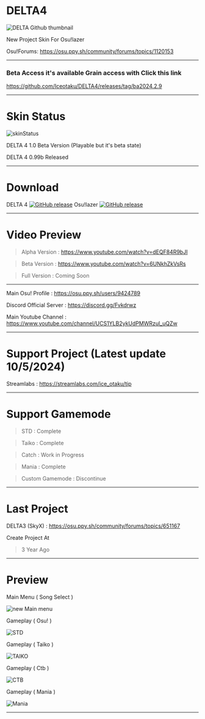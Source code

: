 # DELTA4
![DELTA Github thumbnail](https://github.com/Iceotaku/DELTA4/assets/68460824/dc080f23-f61d-424e-bb71-95f38692e436)

New Project Skin For Osu!lazer

Osu!Forums: https://osu.ppy.sh/community/forums/topics/1120153

-----------------------------------------------------------------------------------------------------------------

### Beta Access it's available Grain access with Click this link 
https://github.com/Iceotaku/DELTA4/releases/tag/ba2024.2.9

-----------------------------------------------------------------------------------------------------------------

# Skin Status
![skinStatus](https://github.com/Iceotaku/DELTA4/assets/68460824/929cc6e0-a84a-42bc-87b8-0fdcf39143bb)


DELTA 4 1.0 Beta Version (Playable but it's beta state)

DELTA 4 0.99b Released 

-----------------------------------------------------------------------------------------------------------------
# Download

DELTA 4 [![GitHub release](https://img.shields.io/github/release/Iceotaku/DELTA4)](https://github.com/Iceotaku/DELTA4/releases/latest) 
Osu!lazer [![GitHub release](https://img.shields.io/github/release/ppy/osu.svg)](https://github.com/ppy/osu/releases/latest)

-----------------------------------------------------------------------------------------------------------------

# Video Preview
> Alpha Version : https://www.youtube.com/watch?v=dEQF84R9bJI

> Beta Version : https://www.youtube.com/watch?v=6UNkhZkVsRs

> Full Version : Coming Soon

-----------------------------------------------------------------------------------------------------------------

Main Osu! Profile : https://osu.ppy.sh/users/9424789

Discord Official Server : https://discord.gg/Fvkdrwz

Main Youtube Channel : https://www.youtube.com/channel/UCS1YLB2ykUdPMWRzul_uQZw

-----------------------------------------------------------------------------------------------------------------

# Support Project (Latest update 10/5/2024)

Streamlabs : https://streamlabs.com/ice_otaku/tip

-----------------------------------------------------------------------------------------------------------------

# Support Gamemode

> STD : Complete

> Taiko : Complete

> Catch : Work in Progress

> Mania : Complete

> Custom Gamemode : Discontinue 

-----------------------------------------------------------------------------------------------------------------
# Last Project

DELTA3 (SkyX) : https://osu.ppy.sh/community/forums/topics/651167

Create Project At
> 3 Year Ago

-----------------------------------------------------------------------------------------------------------------

# Preview

Main Menu ( Song Select )

![new Main menu](https://github.com/Iceotaku/DELTA4/assets/68460824/b2b026bd-f807-4e6d-a212-dc71993304da)

Gameplay ( Osu! )

![STD](https://github.com/Iceotaku/DELTA4/assets/68460824/06f1765f-1eed-4bcd-9a74-72caba2e8c3b)

Gameplay ( Taiko )

![TAIKO](https://github.com/Iceotaku/DELTA4/assets/68460824/73c5d4ee-de79-4e4e-9de6-0824b0d3650d)

Gameplay ( Ctb )

![CTB](https://github.com/Iceotaku/DELTA4/assets/68460824/58902a3e-2ce2-4fc2-93e2-af45d6976f57)

Gameplay ( Mania )

![Mania](https://github.com/Iceotaku/DELTA4/assets/68460824/de77ac80-97ea-4120-a726-6c889e91adfa)

-----------------------------------------------------------------------------------------------------------------

